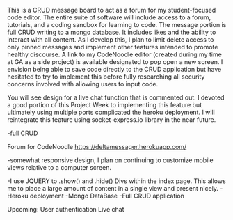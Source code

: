 


This is a CRUD message board to act as a forum for my student-focused code editor. The entire suite of software will include access to a forum, tutorials, and a coding sandbox for learning to code. The message portion is full CRUD writing to a mongo database. It includes likes and the ability to interact with all content. As I develop this, I plan to limit delete access to only pinned messages and implement other features intended to promote healthy discourse. A link to my CodeNoodle editor (created during my time at GA as a side project) is available designated to pop open a new screen. I envision being able to save code directly to the CRUD application but have hesitated to try to implement this before fully researching all security concerns involved with allowing users to input code. 

You will see design for a live chat function that is commented out. I devoted a good portion of this Project Week to implementing this feature but ultimately using multiple ports complicated the heroku deployment. I will reintegrate this feature using socket-express.io library in the near future.


-full CRUD

Forum for CodeNoodle
https://deltamessager.herokuapp.com/

-somewhat responsive design, I plan on continuing to customize mobile views relative to a computer screen.

-I use JQUERY to .show() and .hide() Divs within the index page. This allows me to place a large amount of content in a single view and present nicely.
-Heroku deployment
-Mongo DataBase
-Full CRUD application

Upcoming:
User authentication
Live chat